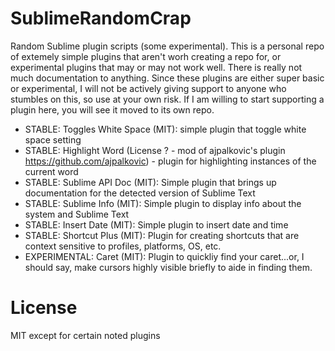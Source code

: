 SublimeRandomCrap
=================

Random Sublime plugin scripts (some experimental).  This is a personal repo of extemely simple plugins that aren't worh creating a repo for, or experimental plugins that may or may not work well.  There is really not much documentation to anything.  Since these plugins are either super basic or experimental, I will not be actively giving support to anyone who stumbles on this, so use at your own risk.  If I am willing to start supporting a plugin here, you will see it moved to its own repo.

- STABLE: Toggles White Space (MIT): simple plugin that toggle white space setting
- STABLE: Highlight Word (License ? - mod of ajpalkovic's plugin https://github.com/ajpalkovic) - plugin for highlighting instances of the current word
- STABLE: Sublime API Doc (MIT): Simple plugin that brings up documentation for the detected version of Sublime Text
- STABLE: Sublime Info (MIT): Simple plugin to display info about the system and Sublime Text
- STABLE: Insert Date (MIT): Simple plugin to insert date and time
- STABLE: Shortcut Plus (MIT): Plugin for creating shortcuts that are context sensitive to profiles, platforms, OS, etc.
- EXPERIMENTAL: Caret (MIT): Plugin to quickliy find your caret...or, I should say, make cursors highly visible briefly to aide in finding them.

# License
MIT except for certain noted plugins
